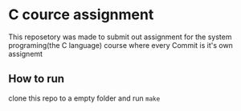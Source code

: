 # C cource assignment
This reposetory was made to submit out assignment for the system programing(the C language) course where every Commit is it's own assignemt

## How to run
clone this repo to a empty folder and run `make`
